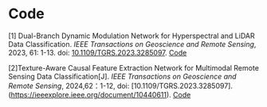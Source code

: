 # Code
[1] Dual-Branch Dynamic Modulation Network for Hyperspectral and LiDAR Data Classification. *IEEE Transactions on Geoscience and Remote Sensing*, 2023, 61: 1-13. doi: [10.1109/TGRS.2023.3285097](https://doi.org/10.1109/TGRS.2023.3285097). [Code](https://github.com/RachelXu365/DMGO)

[2]Texture-Aware Causal Feature Extraction Network for Multimodal Remote Sensing Data Classification[J]. *IEEE Transactions on Geoscience and Remote Sensing*, 2024,62：1-12, doi:  [10.1109/TGRS.2023.3285097].(https://ieeexplore.ieee.org/document/10440611). [Code](https://github.com/RachelXu365/TeACFNet)
